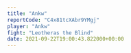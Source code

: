 ```yaml
---
title: "Ankw"
reportCode: "C4x81tcXAbr9YMgj"
player: "Ankw"
fight: "Leotheras the Blind"
date: 2021-09-22T19:00:43.822000+00:00
---
```

